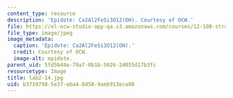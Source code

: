 ```yaml
---
content_type: resource
description: 'Epidote: Ca2Al2FeSi3O12(OH). Courtesy of OCW.'
file: https://ol-ocw-studio-app-qa.s3.amazonaws.com/courses/12-108-structure-of-earth-materials-fall-2004/b37197985e37aba48d509aeb913eca88_lab2-14.jpg
file_type: image/jpeg
image_metadata:
  caption: 'Epidote: Ca2Al2FeSi3O12(OH).'
  credit: Courtesy of OCW.
  image-alt: epidote.
parent_uid: 5fd5b44e-79a7-0b1b-5026-2d055d17b3fc
resourcetype: Image
title: lab2-14.jpg
uid: b3719798-5e37-aba4-8d50-9aeb913eca88
---
```

